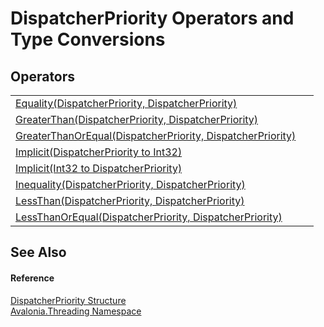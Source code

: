 # DispatcherPriority Operators and Type Conversions




## Operators
<table>
<tr>
<td><a href="M_Avalonia_Threading_DispatcherPriority_op_Equality">Equality(DispatcherPriority, DispatcherPriority)</a></td>
<td> </td>
</tr>
<tr>
<td><a href="M_Avalonia_Threading_DispatcherPriority_op_GreaterThan">GreaterThan(DispatcherPriority, DispatcherPriority)</a></td>
<td> </td>
</tr>
<tr>
<td><a href="M_Avalonia_Threading_DispatcherPriority_op_GreaterThanOrEqual">GreaterThanOrEqual(DispatcherPriority, DispatcherPriority)</a></td>
<td> </td>
</tr>
<tr>
<td><a href="M_Avalonia_Threading_DispatcherPriority_op_Implicit">Implicit(DispatcherPriority to Int32)</a></td>
<td> </td>
</tr>
<tr>
<td><a href="M_Avalonia_Threading_DispatcherPriority_op_Implicit_1">Implicit(Int32 to DispatcherPriority)</a></td>
<td> </td>
</tr>
<tr>
<td><a href="M_Avalonia_Threading_DispatcherPriority_op_Inequality">Inequality(DispatcherPriority, DispatcherPriority)</a></td>
<td> </td>
</tr>
<tr>
<td><a href="M_Avalonia_Threading_DispatcherPriority_op_LessThan">LessThan(DispatcherPriority, DispatcherPriority)</a></td>
<td> </td>
</tr>
<tr>
<td><a href="M_Avalonia_Threading_DispatcherPriority_op_LessThanOrEqual">LessThanOrEqual(DispatcherPriority, DispatcherPriority)</a></td>
<td> </td>
</tr>
</table>

## See Also


#### Reference
<a href="T_Avalonia_Threading_DispatcherPriority">DispatcherPriority Structure</a>  
<a href="N_Avalonia_Threading">Avalonia.Threading Namespace</a>  
